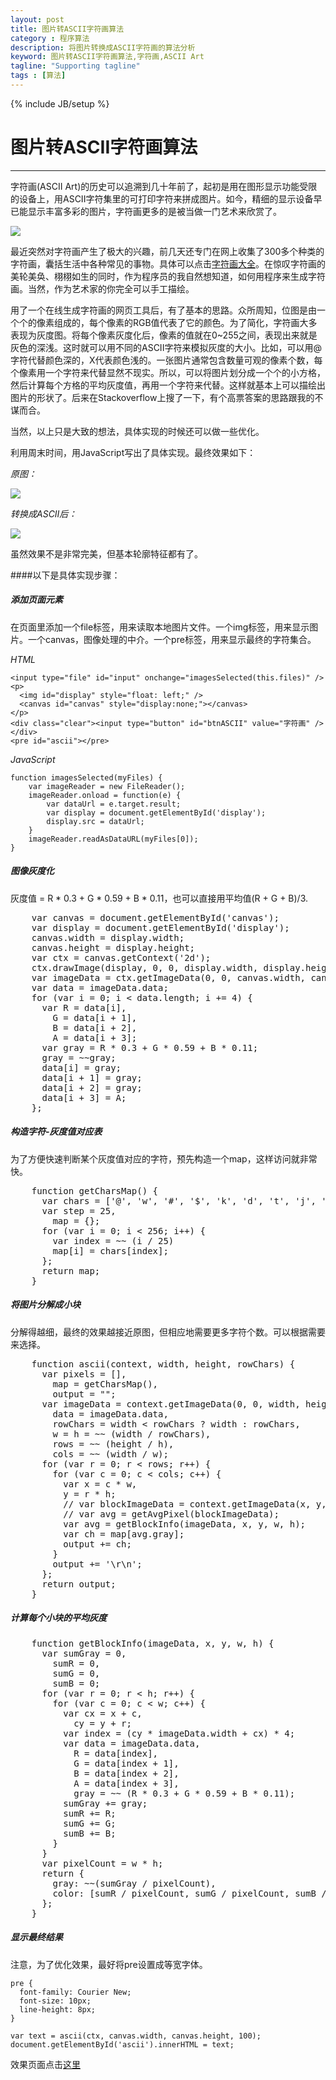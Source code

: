 ```yaml
---
layout: post
title: 图片转ASCII字符画算法
category : 程序算法
description: 将图片转换成ASCII字符画的算法分析
keyword: 图片转ASCII字符画算法,字符画,ASCII Art
tagline: "Supporting tagline"
tags : [算法]
---
```

{% include JB/setup %}
# 图片转ASCII字符画算法
---

字符画(ASCII Art)的历史可以追溯到几十年前了，起初是用在图形显示功能受限的设备上，用ASCII字符集里的可打印字符来拼成图片。如今，精细的显示设备早已能显示丰富多彩的图片，字符画更多的是被当做一门艺术来欣赏了。

![](http://www.zoneky.com/images/socer.jpg)

最近突然对字符画产生了极大的兴趣，前几天还专门在网上收集了300多个种类的字符画，囊括生活中各种常见的事物。具体可以点击[字符画大全](http://www.zoneky.com/ascii/)。在惊叹字符画的美轮美奂、栩栩如生的同时，作为程序员的我自然想知道，如何用程序来生成字符画。当然，作为艺术家的你完全可以手工描绘。

用了一个在线生成字符画的网页工具后，有了基本的思路。众所周知，位图是由一个个的像素组成的，每个像素的RGB值代表了它的颜色。为了简化，字符画大多表现为灰度图。将每个像素灰度化后，像素的值就在0~255之间，表现出来就是灰色的深浅。这时就可以用不同的ASCII字符来模拟灰度的大小。比如，可以用@字符代替颜色深的，X代表颜色浅的。一张图片通常包含数量可观的像素个数，每个像素用一个字符来代替显然不现实。所以，可以将图片划分成一个个的小方格，然后计算每个方格的平均灰度值，再用一个字符来代替。这样就基本上可以描绘出图片的形状了。后来在Stackoverflow上搜了一下，有个高票答案的思路跟我的不谋而合。

当然，以上只是大致的想法，具体实现的时候还可以做一些优化。

利用周末时间，用JavaScript写出了具体实现。最终效果如下：

<!--break-->

*原图：*

![](http://www.zoneky.com/images/hellogreen.png)

*转换成ASCII后：*

![](http://www.zoneky.com/images/ascii_sample.jpg)

虽然效果不是非常完美，但基本轮廓特征都有了。

####以下是具体实现步骤：

##### 添加页面元素

在页面里添加一个file标签，用来读取本地图片文件。一个img标签，用来显示图片。一个canvas，图像处理的中介。一个pre标签，用来显示最终的字符集合。

*HTML*

    <input type="file" id="input" onchange="imagesSelected(this.files)" />
    <p>
      <img id="display" style="float: left;" />
      <canvas id="canvas" style="display:none;"></canvas>
    </p>
    <div class="clear"><input type="button" id="btnASCII" value="字符画" /></div>
    <pre id="ascii"></pre>

*JavaScript*

    function imagesSelected(myFiles) {
        var imageReader = new FileReader();
        imageReader.onload = function(e) {
            var dataUrl = e.target.result;
            var display = document.getElementById('display');
            display.src = dataUrl;
        }
        imageReader.readAsDataURL(myFiles[0]);
    }

##### 图像灰度化

灰度值 = R * 0.3 + G * 0.59 + B * 0.11，也可以直接用平均值(R + G + B)/3.

<pre>
    var canvas = document.getElementById('canvas');
    var display = document.getElementById('display');
    canvas.width = display.width;
    canvas.height = display.height;
    var ctx = canvas.getContext('2d');
    ctx.drawImage(display, 0, 0, display.width, display.height);
    var imageData = ctx.getImageData(0, 0, canvas.width, canvas.height);
    var data = imageData.data;
    for (var i = 0; i < data.length; i += 4) {
      var R = data[i],
        G = data[i + 1],
        B = data[i + 2],
        A = data[i + 3];
      var gray = R * 0.3 + G * 0.59 + B * 0.11;
      gray = ~~gray;
      data[i] = gray;
      data[i + 1] = gray;
      data[i + 2] = gray;
      data[i + 3] = A;
    };
</pre>

##### 构造*字符-灰度值*对应表

为了方便快速判断某个灰度值对应的字符，预先构造一个map，这样访问就非常快。

<pre>
    function getCharsMap() {
      var chars = ['@', 'w', '#', '$', 'k', 'd', 't', 'j', 'i', '.', '&nbsp;'];
      var step = 25,
        map = {};
      for (var i = 0; i < 256; i++) {
        var index = ~~ (i / 25)
        map[i] = chars[index];
      };
      return map;
    }
</pre>

##### 将图片分解成小块

分解得越细，最终的效果越接近原图，但相应地需要更多字符个数。可以根据需要来选择。

<pre>
    function ascii(context, width, height, rowChars) {
      var pixels = [],
        map = getCharsMap(),
        output = "";
      var imageData = context.getImageData(0, 0, width, height),
        data = imageData.data,
        rowChars = width < rowChars ? width : rowChars,
        w = h = ~~ (width / rowChars),
        rows = ~~ (height / h),
        cols = ~~ (width / w);
      for (var r = 0; r < rows; r++) {
        for (var c = 0; c < cols; c++) {
          var x = c * w,
          y = r * h;
          // var blockImageData = context.getImageData(x, y, w, h);
          // var avg = getAvgPixel(blockImageData);
          var avg = getBlockInfo(imageData, x, y, w, h);
          var ch = map[avg.gray];
          output += ch;
        }
        output += '\r\n';
      };
      return output;
    }
</pre>

##### 计算每个小块的平均灰度

<pre>
    function getBlockInfo(imageData, x, y, w, h) {
      var sumGray = 0,
        sumR = 0,
        sumG = 0,
        sumB = 0;
      for (var r = 0; r < h; r++) {
        for (var c = 0; c < w; c++) {
          var cx = x + c,
            cy = y + r;
          var index = (cy * imageData.width + cx) * 4;
          var data = imageData.data,
            R = data[index],
            G = data[index + 1],
            B = data[index + 2],
            A = data[index + 3],
            gray = ~~ (R * 0.3 + G * 0.59 + B * 0.11);
          sumGray += gray;
          sumR += R;
          sumG += G;
          sumB += B;
        }
      }
      var pixelCount = w * h;
      return {
        gray: ~~(sumGray / pixelCount),
        color: [sumR / pixelCount, sumG / pixelCount, sumB / pixelCount]
      };
    }
</pre>

##### 显示最终结果

注意，为了优化效果，最好将pre设置成等宽字体。

    pre {
      font-family: Courier New;
      font-size: 10px;
      line-height: 8px;
    }

    var text = ascii(ctx, canvas.width, canvas.height, 100);
    document.getElementById('ascii').innerHTML = text;


效果页面点击[这里](http://www.zoneky.com/studio/Photoshop.html)